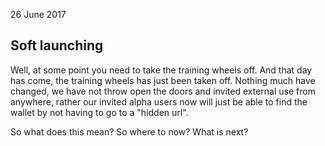 <time>26 June 2017</time>

## Soft launching

Well, at some point you need to take the training wheels off. And that day has come, the training wheels has just been taken off. Nothing much have changed, we have not throw open the doors and invited external use from anywhere, rather our invited alpha users now will just be able to find the wallet by not having to go to a "hidden url".

So what does this mean? So where to now? What is next?

